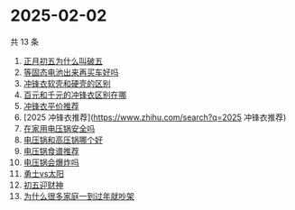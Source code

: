# 2025-02-02

共 13 条

<!-- BEGIN ZHIHUSEARCH -->
<!-- 最后更新时间 Sun Feb 02 2025 22:11:47 GMT+0800 (China Standard Time) -->
1. [正月初五为什么叫破五](https://www.zhihu.com/search?q=正月初五为什么叫破五)
1. [等固态电池出来再买车好吗](https://www.zhihu.com/search?q=等固态电池出来再买车好吗)
1. [冲锋衣软壳和硬壳的区别](https://www.zhihu.com/search?q=冲锋衣软壳和硬壳的区别)
1. [百元和千元的冲锋衣区别在哪](https://www.zhihu.com/search?q=百元和千元的冲锋衣区别在哪)
1. [冲锋衣平价推荐](https://www.zhihu.com/search?q=冲锋衣平价推荐)
1. [2025 冲锋衣推荐](https://www.zhihu.com/search?q=2025 冲锋衣推荐)
1. [在家用电压锅安全吗](https://www.zhihu.com/search?q=在家用电压锅安全吗)
1. [电压锅和高压锅哪个好](https://www.zhihu.com/search?q=电压锅和高压锅哪个好)
1. [电压锅食谱推荐](https://www.zhihu.com/search?q=电压锅食谱推荐)
1. [电压锅会爆炸吗](https://www.zhihu.com/search?q=电压锅会爆炸吗)
1. [勇士vs太阳](https://www.zhihu.com/search?q=勇士vs太阳)
1. [初五迎财神](https://www.zhihu.com/search?q=初五迎财神)
1. [为什么很多家庭一到过年就吵架](https://www.zhihu.com/search?q=为什么很多家庭一到过年就吵架)
<!-- END ZHIHUSEARCH -->
